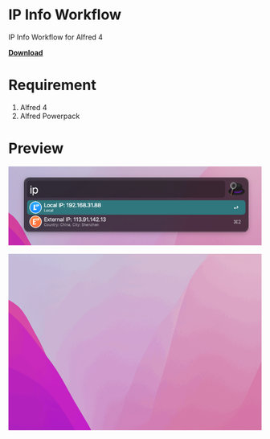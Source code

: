 IP Info Workflow
===
IP Info Workflow for Alfred 4

**[Download](https://github.com/ty0x2333/workflow-ip-info/releases/latest)**

Requirement
===
1. Alfred 4
2. Alfred Powerpack

Preview
===
![](resources/preview.png)

![](resources/preview.gif)